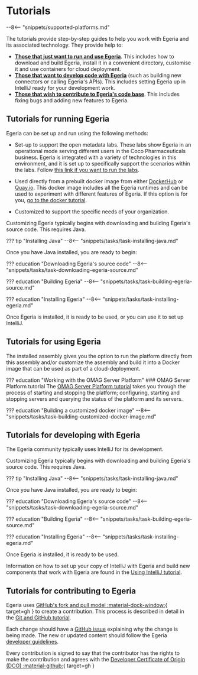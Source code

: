<!-- SPDX-License-Identifier: CC-BY-4.0 -->
<!-- Copyright Contributors to the Egeria project. -->

# Tutorials

--8<-- "snippets/supported-platforms.md"

The tutorials provide step-by-step guides to help you work with Egeria and its associated technology.  They provide help to:

* **[Those that just want to run and use Egeria](#tutorials-for-running-egeria)**.  This includes how to download and build Egeria, install it in a convenient directory, customise it and use containers for cloud deployment.
* **[Those that want to develop code with Egeria](#tutorials-for-developing-with-egeria)** (such as building new connectors or calling Egeria's APIs).  This includes setting Egeria up in IntelliJ ready for your development work.
* **[Those that wish to contribute to Egeria's code base](#tutorials-for-contributing-to-egeria)**.  This includes fixing bugs and adding new features to Egeria.

## Tutorials for running Egeria

Egeria can be set up and run using the following methods:

* Set-up to support the open metadata labs.  These labs show Egeria in an operational mode serving different users in the Coco Pharmaceuticals business.  Egeria is integrated with a variety of technologies in this environment, and it is set up to specifically support the scenarios within the labs.  Follow [this link if you want to run the labs](/education/open-metadata-labs/overview).

* Used directly from a prebuilt docker image from either [DockerHub](https://hub.docker.com/r/odpi/egeria) or [Quay.io](https://quay.io/repository/odpi/egeria).  This docker image includes all the Egeria runtimes and can be used to experiment with different features of Egeria.  If this option is for you, [go to the docker tutorial](/education/tutorials/docker-tutorial/overview).

* Customized to support the specific needs of your organization.

Customizing Egeria typically begins with downloading and building Egeria's source code.  This requires Java.

??? tip "Installing Java"
    --8<-- "snippets/tasks/task-installing-java.md"

Once you have Java installed, you are ready to begin:

??? education "Downloading Egeria's source code"
    --8<-- "snippets/tasks/task-downloading-egeria-source.md"

??? education "Building Egeria"
    --8<-- "snippets/tasks/task-building-egeria-source.md"

??? education "Installing Egeria"
    --8<-- "snippets/tasks/task-installing-egeria.md"

Once Egeria is installed, it is ready to be used, or you can use it to set up IntelliJ.

## Tutorials for using Egeria

The installed assembly gives you the option to run the platform directly from this assembly and/or customize the assembly and build it into a Docker image that can be used as part of a cloud-deployment.

??? education "Working with the OMAG Server Platform"
    ### OMAG Server Platform tutorial
    The [OMAG Server Platform tutorial](/education/tutorials/omag-server-tutorial) takes you through the process of starting and stopping the platform; configuring, starting and stopping servers and querying the status of the platform and its servers.

??? education "Building a customized docker image"
    --8<-- "snippets/tasks/task-building-customized-docker-image.md"

## Tutorials for developing with Egeria

The Egeria community typically uses IntelliJ for its development.  

Customizing Egeria typically begins with downloading and building Egeria's source code.  This requires Java.

??? tip "Installing Java"
--8<-- "snippets/tasks/task-installing-java.md"

Once you have Java installed, you are ready to begin:

??? education "Downloading Egeria's source code"
--8<-- "snippets/tasks/task-downloading-egeria-source.md"

??? education "Building Egeria"
--8<-- "snippets/tasks/task-building-egeria-source.md"

??? education "Installing Egeria"
--8<-- "snippets/tasks/task-installing-egeria.md"

Once Egeria is installed, it is ready to be used.


Information on how to set up your copy of IntelliJ with Egeria and build new components that work with Egeria are found in the [Using IntelliJ tutorial](/education/tutorials/intellij-tutorial/overview).

## Tutorials for contributing to Egeria

Egeria uses [GitHub's fork and pull model :material-dock-window:](https://help.github.com/articles/about-collaborative-development-models/){ target=gh } to create a contribution. This process is described in detail in the [Git and GitHub tutorial](/education/tutorials/git-and-git-hub-tutorial/overview#using-git-and-github-when-making-a-contribution).

Each change should have a [GitHub issue](https://github.com/odpi/egeria/issues) explaining why the change is being made. The new or updated content should follow the Egeria [developer guidelines](/guides/contributor/guidelines).

Every contribution is signed to say that the contributor has the rights to make the contribution and agrees with the [Developer Certificate of Origin (DCO) :material-github:](https://github.com/odpi/egeria/blob/main/developer-resources/why-the-dco.md){ target=gh }



    
